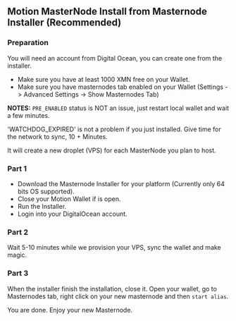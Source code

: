 Motion MasterNode Install from Masternode Installer (Recommended)
-------

### Preparation

You will need an account from Digital Ocean, you can create one from the installer.

- Make sure you have at least 1000 XMN free on your Wallet.
- Make sure you have masternodes tab enabled on your Wallet (Settings -> Advanced Settings -> Show Masternodes Tab)

**NOTES:** `PRE_ENABLED` status is NOT an issue, just restart local wallet and wait a few minutes.

'WATCHDOG_EXPIRED' is not a problem if you just installed. Give time for the network to sync, 10 + Minutes.

It will create a new droplet (VPS) for each MasterNode you plan to host.

### Part 1

- Download the Masternode Installer for your platform (Currently only 64 bits OS supported).
- Close your Motion Wallet if is open.
- Run the Installer.
- Login into your DigitalOcean account.

### Part 2

Wait 5-10 minutes while we provision your VPS, sync the wallet and make magic.

### Part 3

When the installer finish the installation, close it. Open your wallet, go to Masternodes tab, right click on your new masternode and then `start alias`.

You are done. Enjoy your new Masternode.